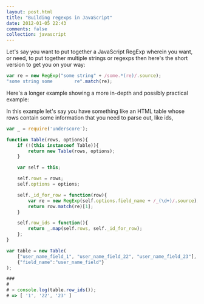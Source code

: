 ```yaml
---
layout: post.html
title: "Building regexps in JavaScript"
date: 2012-01-05 22:43
comments: false
collection: javascript
---
```


Let's say you want to put together a JavaScript RegExp wherein you want, or
need, to put together multiple strings or regexps then here's the short version
to get you on your way:

``` js
var re = new RegExp("some string" + /some.*(re)/.source);
"some string some        re".match(re);
```

Here's a longer example showing a more in-depth and possibly practical example:

In this example let's say you have something like an HTML table whose rows
contain some information that you need to parse out, like ids,


``` js
var _ = require('underscore');

function Table(rows, options){
    if (!(this instanceof Table)){
        return new Table(rows, options);
    }

    var self = this;

    self.rows = rows;
    self.options = options;

    self._id_for_row = function(row){
        var re = new RegExp(self.options.field_name + /_(\d+)/.source);
        return row.match(re)[1];
    }

    self.row_ids = function(){
        return _.map(self.rows, self._id_for_row);
    };
}

var table = new Table(
    ["user_name_field_1", "user_name_field_22", "user_name_field_23"],
    {"field_name":"user_name_field"}
);

###
#
# > console.log(table.row_ids());
# => [ '1', '22', '23' ]
```
